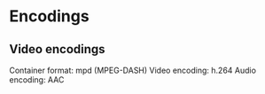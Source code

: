 # Encodings

## Video encodings

Container format: mpd (MPEG-DASH)
Video encoding: h.264
Audio encoding: AAC
